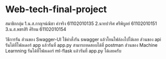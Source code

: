 # Web-tech-final-project

สมาชิกกลุ่ม
1.น.ส.กาญจน์ณิชา คำจริง 61102010135 
2.นายปวริศ ศรีพิบูลย์ 61102010151 
3.น.ส.พชรสิริ ศิริยม 61102010154

วิธีการรัน
ส่วนของ Swagger-UI ใช้คำสั่งรัน swagger แล้วโยนไฟล์ลงไปได้เลย
ส่วนของ api รันได้ที่โฟลเดอร์ app แล้วรันที่ app.py สามารถทดสอบได้ที่ postman
ส่วนของ Machine Learnning รันได้ที่โฟลเดอร์ ml-flask แล้วรันที่ app.py ได้เลยครับ
